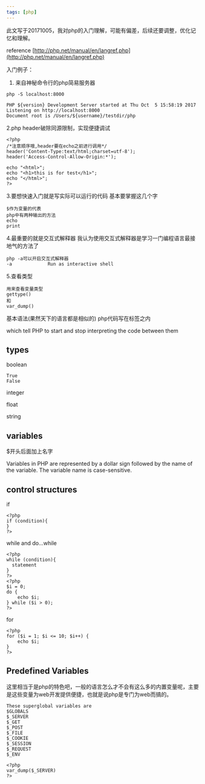 ```yaml
---
tags: [php]
---
```

此文写于20171005，我对php的入门理解，可能有偏差，后续还要调整，优化记忆和理解。

reference
[http://php.net/manual/en/langref.php](http://php.net/manual/en/langref.php)


入门例子：

1. 来自神秘命令行的php简易服务器

```
php -S localhost:8000

PHP ${version} Development Server started at Thu Oct  5 15:58:19 2017
Listening on http://localhost:8000
Document root is /Users/${username}/testdir/php
```
2.php header破除同源限制，实现便捷调试

```
<?php
/*注意顺序哦,header要在echo之前进行调用*/
header('Content-Type:text/html;charset=utf-8');
header('Access-Control-Allow-Origin:*');

echo "<html>";
echo "<h1>this is for test</h1>";
echo "</html>";
?>
```
3.要想快速入门就是写实际可以运行的代码
基本要掌握这几个字
```
$作为变量的代表
php中有两种输出的方法
echo
print

```
4.最重要的就是交互式解释器
我认为使用交互式解释器是学习一门编程语言最接地气的方法了

```
php -a可以开启交互式解释器
-a             Run as interactive shell
```
5.查看类型
```
用来查看变量类型
gettype()
和
var_dump()
```

基本语法(果然天下的语言都是相似的)
php代码写在标签之内

<?php and ?> which tell PHP to start and stop interpreting the code between them

## types
boolean
```
True
False
```

integer

float

string

## variables
$开头后面加上名字

Variables in PHP are represented by a dollar sign followed by the name of the variable. The variable name is case-sensitive.

## control structures
if

```
<?php
if (condition){
}
?>
```

while and do...while

```
<?php
while (condition){
  statement
}
?>
<?php
$i = 0;
do {
    echo $i;
} while ($i > 0);
?>
```

for 
```
<?php
for ($i = 1; $i <= 10; $i++) {
    echo $i;
}
?>
```

## Predefined Variables
这里相当于是php的特色吧，一般的语言怎么才不会有这么多的内置变量呢，主要是这些变量为web开发提供便捷，也就是说php是专门为web而搞的。
```
These superglobal variables are
$GLOBALS
$_SERVER
$_GET
$_POST
$_FILE
$_COOKIE
$_SESSION
$_REQUEST
$_ENV

```
```
<?php
var_dump($_SERVER)
?>
```
